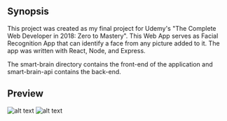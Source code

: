 ## Synopsis

This project was created as my final project for Udemy's "The Complete Web Developer in 2018: Zero to Mastery". This Web App serves as Facial Recognition App that can identify a face from any picture added to it. The app was written with React, Node, and Express.

The smart-brain directory contains the front-end of the application and smart-brain-api contains the back-end. 

## Preview

![alt text](https://s3.amazonaws.com/face-recognition-screenshots/face-recognition-sign-in.png)
![alt text](https://s3.amazonaws.com/face-recognition-screenshots/face-recognition-main.png)
